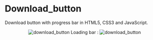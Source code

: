 # Download_button
Download button with progress bar in HTML5, CSS3 and JavaScript.
<div align='center'>
  <img src='https://user-images.githubusercontent.com/87717065/236531872-46d2d515-0f54-4c9e-a7c8-672febeedc6d.png' alt='download_button'>
 Loading bar :
  <img src='https://user-images.githubusercontent.com/87717065/236533745-8e4f987c-058b-4d1e-b544-88093b624206.png' alt='download_button'>
</div>
